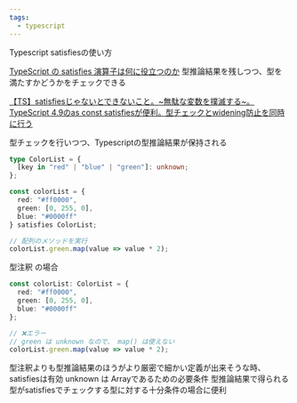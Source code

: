 ```yaml
---
tags:
  - typescript
---
```

Typescript satisfiesの使い方

[TypeScript の satisfies 演算子は何に役立つのか](https://9sako6.com/posts/why-typescript-satisfies-operator)
型推論結果を残しつつ、型を満たすかどうかをチェックできる

[【TS】satisfiesじゃないとできないこと。\~無駄な変数を撲滅する\~。](https://zenn.dev/gemcook/articles/17f7a25dc88cb9)
[TypeScript 4.9のas const satisfiesが便利。型チェックとwidening防止を同時に行う](https://zenn.dev/tonkotsuboy_com/articles/typescript-as-const-satisfies)

型チェックを行いつつ、Typescriptの型推論結果が保持される
```ts
type ColorList = {
  [key in "red" | "blue" | "green"]: unknown;
};

const colorList = {
  red: "#ff0000",
  green: [0, 255, 0],
  blue: "#0000ff"
} satisfies ColorList;

// 配列のメソッドを実行
colorList.green.map(value => value * 2);
```

型注釈 の場合
```ts
const colorList: ColorList = {
  red: "#ff0000",
  green: [0, 255, 0],
  blue: "#0000ff"
};

// ❌エラー
// green は unknown なので、 map() は使えない
colorList.green.map(value => value * 2);
```

型注釈よりも型推論結果のほうがより厳密で細かい定義が出来そうな時、satisfiesは有効
unknown は Arrayであるための必要条件
型推論結果で得られる型がsatisfiesでチェックする型に対する十分条件の場合に便利